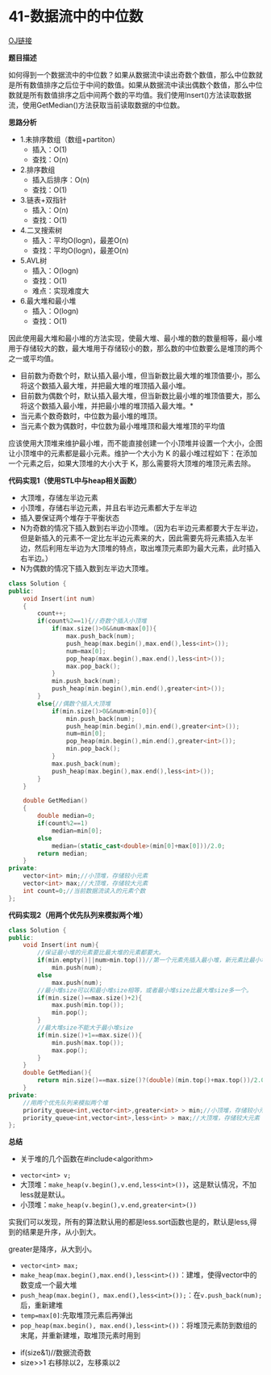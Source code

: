# 41-数据流中的中位数

[OJ链接](https://www.nowcoder.com/practice/9be0172896bd43948f8a32fb954e1be1?tpId=13&tqId=11216&tPage=4&rp=1&ru=%2Fta%2Fcoding-interviews&qru=%2Fta%2Fcoding-interviews%2Fquestion-ranking)

**题目描述**

如何得到一个数据流中的中位数？如果从数据流中读出奇数个数值，那么中位数就是所有数值排序之后位于中间的数值。如果从数据流中读出偶数个数值，那么中位数就是所有数值排序之后中间两个数的平均值。我们使用Insert()方法读取数据流，使用GetMedian()方法获取当前读取数据的中位数。

**思路分析**

- 1.未排序数组（数组+partiton）
  - 插入：O(1)
  - 查找：O(n)
- 2.排序数组
  - 插入后排序：O(n)
  - 查找：O(1)
- 3.链表+双指针
  - 插入：O(n)
  - 查找：O(1)
- 4.二叉搜索树
  - 插入：平均O(logn)，最差O(n)
  - 查找：平均O(logn)，最差O(n)
- 5.AVL树
  - 插入：O(logn)
  - 查找：O(1)
  - 难点：实现难度大
- 6.最大堆和最小堆
  - 插入：O(logn)
  - 查找：O(1)

因此使用最大堆和最小堆的方法实现，使最大堆、最小堆的数的数量相等，最小堆用于存储较大的数，最大堆用于存储较小的数，那么数的中位数要么是堆顶的两个之一或平均值。
* 目前数为奇数个时，默认插入最小堆，但当新数比最大堆的堆顶值要小，那么将这个数插入最大堆，并把最大堆的堆顶插入最小堆。
* 目前数为偶数个时，默认插入最大堆，但当新数比最小堆的堆顶值要大，那么将这个数插入最小堆，并把最小堆的堆顶插入最大堆。* 
* 当元素个数奇数时，中位数为最小堆的堆顶。
* 当元素个数为偶数时，中位数为最小堆堆顶和最大堆堆顶的平均值

应该使用大顶堆来维护最小堆，而不能直接创建一个小顶堆并设置一个大小，企图让小顶堆中的元素都是最小元素。维护一个大小为 K 的最小堆过程如下：在添加一个元素之后，如果大顶堆的大小大于 K，那么需要将大顶堆的堆顶元素去除。

**代码实现1（使用STL中与heap相关函数）**
* 大顶堆，存储左半边元素
* 小顶堆，存储右半边元素，并且右半边元素都大于左半边
* 插入要保证两个堆存于平衡状态
* N为奇数的情况下插入数到右半边小顶堆。（因为右半边元素都要大于左半边，但是新插入的元素不一定比左半边元素来的大，因此需要先将元素插入左半边，然后利用左半边为大顶堆的特点，取出堆顶元素即为最大元素，此时插入右半边。）
* N为偶数的情况下插入数到左半边大顶堆。
```c++
class Solution {
public:
    void Insert(int num)
    {
        count++;
        if(count%2==1){//奇数个插入小顶堆
            if(max.size()>0&&num<max[0]){
                max.push_back(num);
                push_heap(max.begin(),max.end(),less<int>());
                num=max[0];
                pop_heap(max.begin(),max.end(),less<int>());
                max.pop_back();
            }
            min.push_back(num);
            push_heap(min.begin(),min.end(),greater<int>());
        }
        else{//偶数个插入大顶堆
            if(min.size()>0&&num>min[0]){
                min.push_back(num);
                push_heap(min.begin(),min.end(),greater<int>());
                num=min[0];
                pop_heap(min.begin(),min.end(),greater<int>());
                min.pop_back();
            }
            max.push_back(num);
            push_heap(max.begin(),max.end(),less<int>());
        }
    }

    double GetMedian()
    {
        double median=0;
        if(count%2==1)
            median=min[0];
        else
            median=(static_cast<double>(min[0]+max[0]))/2.0;
        return median;
    }
private:
    vector<int> min;//小顶堆，存储较小元素
    vector<int> max;//大顶堆，存储较大元素
    int count=0;//当前数据流读入的元素个数
};
```

**代码实现2（用两个优先队列来模拟两个堆）**

```c++
class Solution {
public:
    void Insert(int num){
        //保证最小堆的元素要比最大堆的元素都要大。
        if(min.empty()||num>min.top())//第一个元素先插入最小堆，新元素比最小堆堆顶值大就插入最小堆，否则插入最大堆
            min.push(num);
        else
            max.push(num);
        //最小堆size可以和最小堆size相等，或者最小堆size比最大堆size多一个。
        if(min.size()==max.size()+2){
            max.push(min.top());
            min.pop();
        }
        //最大堆size不能大于最小堆size
        if(min.size()+1==max.size()){
            min.push(max.top());
            max.pop();
        }
    }
    double GetMedian(){
        return min.size()==max.size()?(double)(min.top()+max.top())/2.0:min.top();
    }
private:
    //用两个优先队列来模拟两个堆
    priority_queue<int,vector<int>,greater<int> > min;//小顶堆，存储较小元素
    priority_queue<int,vector<int>,less<int> > max;//大顶堆，存储较大元素
};
```

**总结**
* 关于堆的几个函数在#include\<algorithm\>
- `vector<int> v;`
- 大顶堆：`make_heap(v.begin(),v.end,less<int>())`，这是默认情况，不加less<int>就是默认。
- 小顶堆：`make_heap(v.begin(),v.end,greater<int>())`

实我们可以发现，所有的算法默认用的都是less<T>.sort函数也是的，默认是less<int>,得到的结果是升序，从小到大。
  
greater<int>是降序，从大到小。
  
- `vector<int> max;`
- `make_heap(max.begin(),max.end(),less<int>())`：建堆，使得vector中的数变成一个最大堆
- `push_heap(max.begin(), max.end(),less<int>());`：在`v.push_back(num);`后，重新建堆
- `temp=max[0]`:先取堆顶元素后再弹出
- `pop_heap(max.begin(), max.end(),less<int>())`：将堆顶元素防到数组的末尾，并重新建堆，取堆顶元素时用到

* if(size&1)//数据流奇数
* size>>1 右移除以2，左移乘以2


